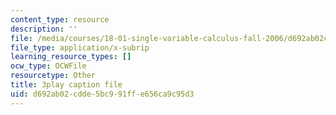 ```yaml
---
content_type: resource
description: ''
file: /media/courses/18-01-single-variable-calculus-fall-2006/d692ab02cdde5bc991ffe656ca9c95d3_KhwQKE_tld0.vtt
file_type: application/x-subrip
learning_resource_types: []
ocw_type: OCWFile
resourcetype: Other
title: 3play caption file
uid: d692ab02-cdde-5bc9-91ff-e656ca9c95d3
---
```

